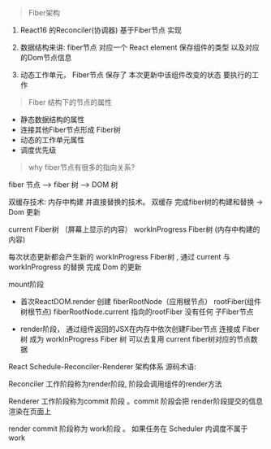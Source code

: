 > Fiber架构
1. React16 的Reconciler(协调器) 基于Fiber节点 实现

2. 数据结构来讲: fiber节点 对应一个 React element 保存组件的类型 以及对应的Dom节点信息

3. 动态工作单元， Fiber节点 保存了 本次更新中该组件改变的状态 要执行的工作


> Fiber 结构下的节点的属性

- 静态数据结构的属性
- 连接其他Fiber节点形成 Fiber树
- 动态的工作单元属性 
- 调度优先级

> why fiber节点有很多的指向关系?

fiber 节点 --> fiber 树 --> DOM 树


双缓存技术: 内存中构建 并直接替换的技术。 双缓存 完成fiber树的构建和替换 -> Dom 更新


current Fiber树 （屏幕上显示的内容）
workInProgress Fiber树 (内存中构建的内容)

每次状态更新都会产生新的 workInProgress Fiber树 , 通过 current 与 workInProgress 的替换 完成 Dom 的更新


mount阶段

- 首次ReactDOM.render 创建 fiberRootNode（应用根节点） rootFiber(组件树根节点)
fiberRootNode.current 指向的rootFiber 没有任何 子Fiber节点

- render阶段， 通过组件返回的JSX在内存中依次创建Fiber节点 连接成 Fiber树 成为 workInProgress Fiber 树 可以去复用 current fiber树对应的节点数据

React Schedule-Reconciler-Renderer 架构体系
源码术语:

Reconciler 工作阶段称为render阶段, 阶段会调用组件的render方法

Renderer 工作阶段称为commit 阶段 。commit 阶段会把 render阶段提交的信息渲染在页面上

render commit 阶段称为 work阶段 。 如果任务在 Scheduler 内调度不属于work